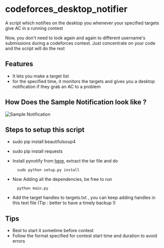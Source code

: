 # codeforces_desktop_notifier
A script which notifies on the desktop you whenever your specified targets give AC in a running contest

Now, you don't need to look again and again to different username's submissions during a codeforces contest.
Just concentrate on your code and the script will do the rest

Features
------------
* It lets you make a target list 
* for the specified time, it monitors the targets and gives you a desktop notification if they grab an AC to a problem

How Does the Sample Notification look like ?
------------------------------------------------
![Sample Notification](http://i.imgur.com/2HuUx9X.png)

Steps to setup this script
-----------------------------
* sudo pip install beautifulsoup4
* sudo pip install requests
* Install pynotify from [here](http://download.gna.org/py-notify/index.html), extract the tar file and do
 
		sudo python setup.py install
* Now Adding all the dependencies, be free to run 

		python main.py
* Add the target handles to targets.txt , you can keep adding handles in this text file (Tip : better to have a timely backup !)

Tips
--------
* Best to start it sometime before contest 
* Follow the format specified for contest start time and duration to avoid errors

